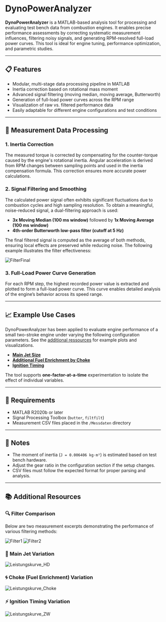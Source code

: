 # DynoPowerAnalyzer

**DynoPowerAnalyzer** is a MATLAB-based analysis tool for processing and evaluating test bench data from combustion engines. It enables precise performance assessments by correcting systematic measurement influences, filtering noisy signals, and generating RPM-resolved full-load power curves. This tool is ideal for engine tuning, performance optimization, and parametric studies.

---

## 📋 Features

* Modular, multi-stage data processing pipeline in MATLAB
* Inertia correction based on rotational mass moment
* Advanced signal filtering (moving median, moving average, Butterworth)
* Generation of full-load power curves across the RPM range
* Visualization of raw vs. filtered performance data
* Easily adaptable for different engine configurations and test conditions

---

## 🧪 Measurement Data Processing

### 1. Inertia Correction

The measured torque is corrected by compensating for the counter-torque caused by the engine's rotational inertia. Angular acceleration is derived from RPM changes between sampling points and used in the inertia compensation formula. This correction ensures more accurate power calculations.

### 2. Signal Filtering and Smoothing

The calculated power signal often exhibits significant fluctuations due to combustion cycles and high sampling resolution. To obtain a meaningful, noise-reduced signal, a dual-filtering approach is used:

* **3x Moving Median (100 ms window)** followed by **1x Moving Average (100 ms window)**
* **4th-order Butterworth low-pass filter (cutoff at 5 Hz)**

The final filtered signal is computed as the average of both methods, ensuring local effects are preserved while reducing noise. The following example illustrates the filter effectiveness:

![FilterFinal](https://github.com/user-attachments/assets/942c5b77-6aea-4c73-aa7f-22bee2a12d97)


### 3. Full-Load Power Curve Generation

For each RPM step, the highest recorded power value is extracted and plotted to form a full-load power curve. This curve enables detailed analysis of the engine’s behavior across its speed range.

---

## 📈 Example Use Cases

DynoPowerAnalyzer has been applied to evaluate engine performance of a small two-stroke engine under varying the following configuration parameters. See the [additional ressources](#-Additional-Resources) for example plots and visualizations.

* [**Main Jet Size**](#main-jet-variation)
* [**Additional Fuel Enrichment by Choke**](#choke-fuel-enrichment-variation)
* [**Ignition Timing**](#ignition-timing-variation)

The tool supports **one-factor-at-a-time** experimentation to isolate the effect of individual variables.

---

## 🔧 Requirements

* MATLAB R2020b or later
* Signal Processing Toolbox (`butter`, `filtfilt`)
* Measurement CSV files placed in the `/Messdaten` directory

---

## 📌 Notes

* The moment of inertia (`J = 0.006406 kg·m²`) is estimated based on test bench hardware.
* Adjust the gear ratio in the configuration section if the setup changes.
* CSV files must follow the expected format for proper parsing and analysis.

---

## 📚 Additional Resources

### 🔍 Filter Comparison

Below are two measurement excerpts demonstrating the performance of various filtering methods:

![Filter1](https://github.com/user-attachments/assets/c340d528-cd2a-4baa-9ad5-07d448b0ea49)
![Filter2](https://github.com/user-attachments/assets/a0304d95-9898-454e-b638-5fc2f0e12e59)



### 🔧 Main Jet Variation

![Leistungskurve\_HD](https://github.com/user-attachments/assets/517fa964-4f31-49cd-906d-864270c0a13f)



### 🌀 Choke (Fuel Enrichment) Variation

![Leistungskurve\_Choke](https://github.com/user-attachments/assets/caf7e7f4-bdb8-44de-a0e3-adbf7088ba1a)



### ⚡ Ignition Timing Variation

![Leistungskurve\_ZW](https://github.com/user-attachments/assets/cf2a7390-8f86-485e-adaa-8ed9b1895f99)
